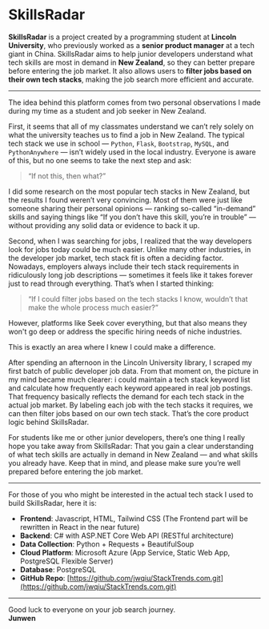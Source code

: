 # SkillsRadar

**SkillsRadar** is a project created by a programming student at **Lincoln University**, who previously worked as a **senior product manager** at a tech giant in China. SkillsRadar aims to help junior developers understand what tech skills are most in demand in **New Zealand**, so they can better prepare before entering the job market. It also allows users to **filter jobs based on their own tech stacks**, making the job search more efficient and accurate.

---

The idea behind this platform comes from two personal observations I made during my time as a student and job seeker in New Zealand.

First, it seems that all of my classmates understand we can’t rely solely on what the university teaches us to find a job in New Zealand. The typical tech stack we use in school — `Python`, `Flask`, `Bootstrap`, `MySQL`, and `PythonAnywhere` — isn’t widely used in the local industry. Everyone is aware of this, but no one seems to take the next step and ask:  
> “If not this, then what?”

I did some research on the most popular tech stacks in New Zealand, but the results I found weren’t very convincing. Most of them were just like someone sharing their personal opinions — ranking so-called “in-demand” skills and saying things like “If you don’t have this skill, you’re in trouble” — without providing any solid data or evidence to back it up.

Second, when I was searching for jobs, I realized that the way developers look for jobs today could be much easier. Unlike many other industries, in the developer job market, tech stack fit is often a deciding factor. Nowadays, employers always include their tech stack requirements in ridiculously long job descriptions — sometimes it feels like it takes forever just to read through everything. That’s when I started thinking:  
> “If I could filter jobs based on the tech stacks I know, wouldn’t that make the whole process much easier?”

However, platforms like Seek cover everything, but that also means they won't go deep or address the specific hiring needs of niche industries.

This is exactly an area where I knew I could make a difference.

After spending an afternoon in the Lincoln University library, I scraped my first batch of public developer job data. From that moment on, the picture in my mind became much clearer: i could maintain a tech stack keyword list and calculate how frequently each keyword appeared in real job postings. That frequency basically reflects the demand for each tech stack in the actual job market. By labeling each job with the tech stacks it requires, we can then filter jobs based on our own tech stack. That’s the core product logic behind SkillsRadar.

For students like me or other junior developers, there’s one thing I really hope you take away from SkillsRadar: That you gain a clear understanding of what tech skills are actually in demand in New Zealand — and what skills you already have. Keep that in mind, and please make sure you’re well prepared before entering the job market.

---

For those of you who might be interested in the actual tech stack I used to build SkillsRadar, here it is:

- **Frontend**: Javascript, HTML, Tailwind CSS (The Frontend part will be rewritten in React in the near future)  
- **Backend**: C# with ASP.NET Core Web API (RESTful architecture)  
- **Data Collection**: Python + Requests + BeautifulSoup  
- **Cloud Platform**: Microsoft Azure (App Service, Static Web App, PostgreSQL Flexible Server)  
- **Database**: PostgreSQL  
- **GitHub Repo**: [https://github.com/jwqiu/StackTrends.com.git](https://github.com/jwqiu/StackTrends.com.git)

---

Good luck to everyone on your job search journey.  
**Junwen**



